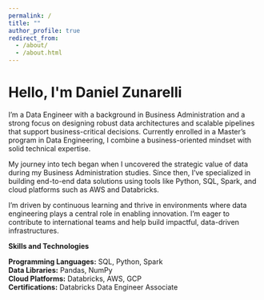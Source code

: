 ```yaml
---
permalink: /
title: ""
author_profile: true
redirect_from: 
  - /about/
  - /about.html
---
```

# Hello, I'm Daniel Zunarelli

I’m a Data Engineer with a background in Business Administration and a strong focus on designing robust data architectures and scalable pipelines that support business-critical decisions. Currently enrolled in a Master’s program in Data Engineering, I combine a business-oriented mindset with solid technical expertise.

My journey into tech began when I uncovered the strategic value of data during my Business Administration studies. Since then, I’ve specialized in building end-to-end data solutions using tools like Python, SQL, Spark, and cloud platforms such as AWS and Databricks.

I’m driven by continuous learning and thrive in environments where data engineering plays a central role in enabling innovation. I’m eager to contribute to international teams and help build impactful, data-driven infrastructures.

**Skills and Technologies**

**Programming Languages:** SQL, Python, Spark  
**Data Libraries:** Pandas, NumPy  
**Cloud Platforms:** Databricks, AWS, GCP  
**Certifications:** Databricks Data Engineer Associate